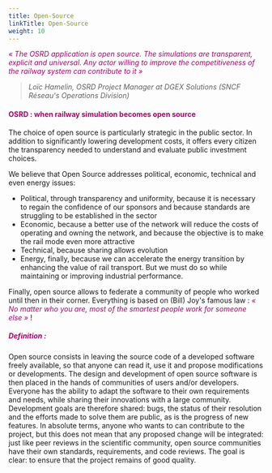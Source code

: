 ```yaml
---
title: Open-Source
linkTitle: Open-Source
weight: 10
---
```


*<font color=#aa026d>« The OSRD application is open source. The simulations are transparent, explicit and universal. Any actor willing to improve the competitiveness of the railway system can contribute to it »</font>*
>*Loïc Hamelin, OSRD Project Manager at DGEX Solutions (SNCF Réseau's Operations Division)*

#### <font color=#aa026d>OSRD : when railway simulation becomes open source</font>

The choice of open source is particularly strategic in the public sector. In addition to significantly lowering development costs, it offers every citizen the transparency needed to understand and evaluate public investment choices.

We believe that Open Source addresses political, economic, technical and even energy issues:

- Political, through transparency and uniformity, because it is necessary to regain the confidence of our sponsors and because standards are struggling to be established in the sector  
- Economic, because a better use of the network will reduce the costs of operating and owning the network, and because the objective is to make the rail mode even more attractive
- Technical, because sharing allows evolution
- Energy, finally, because we can accelerate the energy transition by enhancing the value of rail transport. But we must do so while maintaining or improving industrial performance.

Finally, open source allows to federate a community of people who worked until then in their corner. Everything is based on (Bill) Joy's famous law : *<font color=#aa026d>« No matter who you are, most of the smartest people work for someone else »</font>* !



##### <font color=#aa026d>Definition :</font>
Open source consists in leaving the source code of a developed software freely available, so that anyone can read it, use it and propose modifications or developments. The design and development of open source software is then placed in the hands of communities of users and/or developers.
Everyone has the ability to adapt the software to their own requirements and needs, while sharing their innovations with a large community. Development goals are therefore shared: bugs, the status of their resolution and the efforts made to solve them are public, as is the progress of new features.
In absolute terms, anyone who wants to can contribute to the project, but this does not mean that any proposed change will be integrated: just like peer reviews in the scientific community, open source communities have their own standards, requirements, and code reviews. The goal is clear: to ensure that the project remains of good quality.
